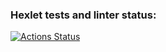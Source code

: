 ### Hexlet tests and linter status:
[![Actions Status](https://github.com/svinkaKar/java-project-61/actions/workflows/hexlet-check.yml/badge.svg)](https://github.com/svinkaKar/java-project-61/actions)